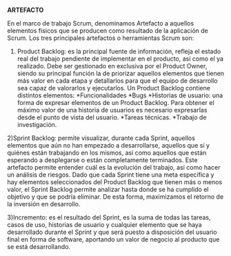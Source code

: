 **ARTEFACTO**

En el marco de trabajo Scrum, denominamos Artefacto a aquellos elementos físicos que se producen como resultado de la aplicación de Scrum. Los tres principales artefactos o herramientas Scrum son:

1) Product Backlog: es la principal fuente de información, refleja el estado real del trabajo pendiente de implementar en el producto, así como el ya realizado.
Debe ser gestionado en exclusiva por el Product Owner, siendo su principal función la de priorizar aquellos elementos que tienen más valor en cada etapa y detallarlos para que el equipo de desarrollo sea capaz de valorarlos y ejecutarlos.
Un Product Backlog contiene distintos elementos:
*Funcionalidades
*Bugs
*Historias de usuario: una forma de expresar elementos de un Product Backlog. Para obtener el máximo valor de una historia de usuarios es necesario expresarlas desde el punto de vista del usuario.
*Tareas técnicas.
*Trabajo de investigación.

2)Sprint Backlog: permite visualizar, durante cada Sprint, aquellos elementos que aún no han empezado a desarrollarse, aquellos que sí y quiénes están trabajando en los mismos, así como aquellos que están esperando a desplegarse o están completamente terminados. Este artefacto permite entender cuál es la evolución del trabajo, así como hacer un análisis de riesgos. Dado que cada Sprint tiene una meta específica y hay elementos seleccionados del Product Backlog que tienen más o menos valor, el Sprint Backlog permite analizar hasta donde se ha cumplido el objetivo y que se podría eliminar. De esta forma, maximizamos el retorno de la inversión en desarrollo.

3)Incremento: es el resultado del Sprint, es la suma de todas las tareas, casos de uso, historias de usuario y cualquier elemento que se haya desarrollado durante el Sprint y que será puesto a disposición del usuario final en forma de software, aportando un valor de negocio al producto que se está desarrollando.
